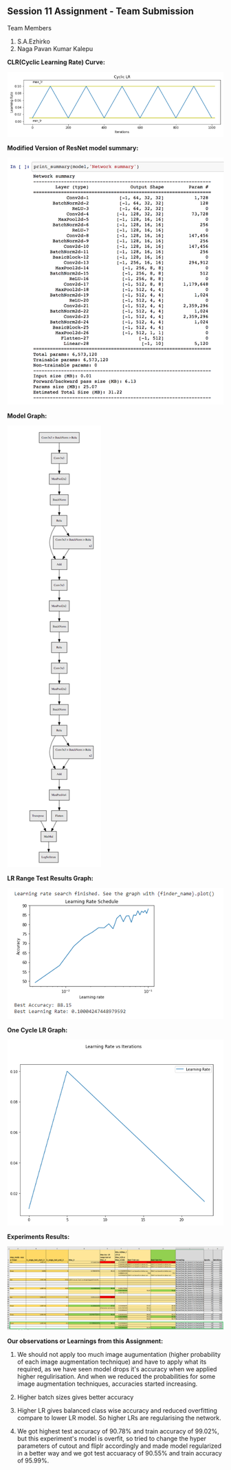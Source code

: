 
## Session 11 Assignment - Team Submission
Team Members
1. S.A.Ezhirko
2. Naga Pavan Kumar Kalepu

**CLR(Cyclic Learning Rate) Curve:** <br />

![](images/clr_plot.png)

**Modified Version of ResNet model summary:** <br />

![](images/model.png)

**Model Graph:** <br />

![](images/model_graph.png)

**LR Range Test Results Graph:** <br />

![](images/lrRange_graph.png)

**One Cycle LR Graph:**<br />

![](images/onecyclelr.png)

**Experiments Results:**<br />

![](images/Results.png)

**Our observations or Learnings from this Assignment:**

1. We should not apply too much image augumentation (higher probability of each image augmentation technique) and have to apply what its required, as we have seen model drops it's accuracy when we applied higher regulirisation. And when we reduced the probabilities for some image augmentation techniques, accuracies started increasing.

2. Higher batch sizes gives better accuracy

3. Higher LR gives balanced class wise accuracy and reduced overfitting compare to lower LR model. So higher LRs are regularising the network.

4. We got highest test accuracy of 90.78% and train accuracy of 99.02%, but this experiment's model is overfit, so tried to change the hyper parameters of cutout and fliplr accordingly and made model regularized in a better way and we got test accuaracy of 90.55% and train accuracy of 95.99%.

